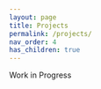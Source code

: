```yaml
---
layout: page
title: Projects
permalink: /projects/
nav_order: 4
has_children: true
---
```


Work in Progress
